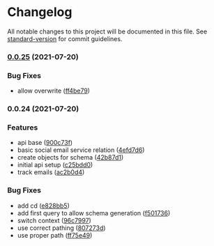 # Changelog

All notable changes to this project will be documented in this file. See [standard-version](https://github.com/conventional-changelog/standard-version) for commit guidelines.

### [0.0.25](https://github.com/SportajGa/api/compare/v0.0.24...v0.0.25) (2021-07-20)


### Bug Fixes

* allow overwrite ([ff4be79](https://github.com/SportajGa/api/commit/ff4be79bfe176c8b7b9c209ac034c60bf1e1e077))

### 0.0.24 (2021-07-20)


### Features

* api base ([900c73f](https://github.com/SportajGa/api/commit/900c73fc12e25da969f6bc8c6b8238526ff27cb5))
* basic social email service relation ([4efd7d6](https://github.com/SportajGa/api/commit/4efd7d67682b5ef8be4e407957fd04bb09c3f0af))
* create objects for schema ([42b87d1](https://github.com/SportajGa/api/commit/42b87d10bd59cfe099c15aee49b269d85032332c))
* initial api setup ([c25bdd0](https://github.com/SportajGa/api/commit/c25bdd0a57c97d3fbd445e7b363216fdf02ef3ae))
* track emails ([ac2b0d4](https://github.com/SportajGa/api/commit/ac2b0d40577100724ca66a58a263d48a33e31258))


### Bug Fixes

* add cd ([e828bb5](https://github.com/SportajGa/api/commit/e828bb5ee6e6166b54909a74114ae47869a9e480))
* add first query to allow schema generation ([f501736](https://github.com/SportajGa/api/commit/f5017363eae2cc212a197599b9201697950e849f))
* switch context ([96c7997](https://github.com/SportajGa/api/commit/96c79979a55a311b21622dd794b6a53426899fe5))
* use correct pathing ([807273d](https://github.com/SportajGa/api/commit/807273db603fa5f8cfd52d03a91760a829bf873d))
* use proper path ([ff75e49](https://github.com/SportajGa/api/commit/ff75e498a7b2fa56dbde38560d29766f1a95f8f4))
